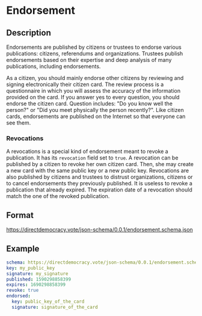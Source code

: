 # Endorsement

## Description

Endorsements are published by citizens or trustees to endorse various publications: citizens, referendums and organizations.
Trustees publish endorsements based on their expertise and deep analysis of many publications, including endorsements.

As a citizen, you should mainly endorse other citizens by reviewing and signing electronically their citizen card.
The review process is a questionnaire in which you will assess the accuracy of the information provided on the card.
If you answer yes to every question, you should endorse the citizen card.
Question includes: "Do you know well the person?" or "Did you meet physically the person recently?".
Like citizen cards, endorsements are published on the Internet so that everyone can see them.

### Revocations

A revocations is a special kind of endorsement meant to revoke a publication.
It has its `revocation` field set to `true`.
A revocation can be published by a citizen to revoke her own citizen card.
Then, she may create a new card with the same public key or a new public key.
Revocations are also published by citizens and trustees to distrust organizations, citizens or to cancel endorsements they previously published.
It is useless to revoke a publication that already expired.
The expiration date of a revocation should match the one of the revoked publication.

## Format

https://directdemocracy.vote/json-schema/0.0.1/endorsement.schema.json

## Example

```yaml
schema: https://directdemocracy.vote/json-schema/0.0.1/endorsement.schema.json
key: my_public_key
signature: my_signature
published: 1590298858399
expires: 1690298858399
revoke: true
endorsed:
  key: public_key_of_the_card
  signature: signature_of_the_card
```
